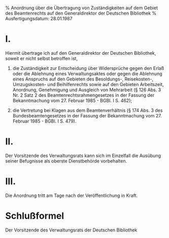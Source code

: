 % Anordnung über die Übertragung von Zuständigkeiten auf dem Gebiet des Beamtenrechts auf den Generaldirektor der Deutschen Bibliothek
% Ausfertigungsdatum: 28.01.1987
 
# I.

Hiermit übertrage ich auf den Generaldirektor der Deutschen Bibliothek, soweit er nicht selbst betroffen ist,

1. die Zuständigkeit zur Entscheidung über Widersprüche gegen den Erlaß oder die Ablehnung eines Verwaltungsaktes oder gegen die Ablehnung eines Anspruchs auf den Gebieten des Besoldungs-, Reisekosten-, Umzugskosten- und Beihilfenrechts sowie auf den Gebieten Arbeitszeit, Anordnung, Genehmigung und Ausgleich von Mehrarbeit (§ 126 Abs. 3 Nr. 2 Satz 2 des Beamtenrechtsrahmengesetzes in der Fassung der Bekanntmachung vom 27. Februar 1985 - BGBl. I S. 462);

2. die Vertretung bei Klagen aus dem Beamtenverhältnis (§ 174 Abs. 3 des Bundesbeamtengesetzes in der Fassung der Bekanntmachung vom 27. Februar 1985 - BGBl. I S. 479).

# II.

Der Vorsitzende des Verwaltungsrats kann sich im Einzelfall die Ausübung seiner Befugnisse als oberste Dienstbehörde vorbehalten.

# III.

Die Anordnung tritt am Tage nach der Veröffentlichung in Kraft.

# Schlußformel

Der Vorsitzende des Verwaltungsrats der Deutschen Bibliothek
